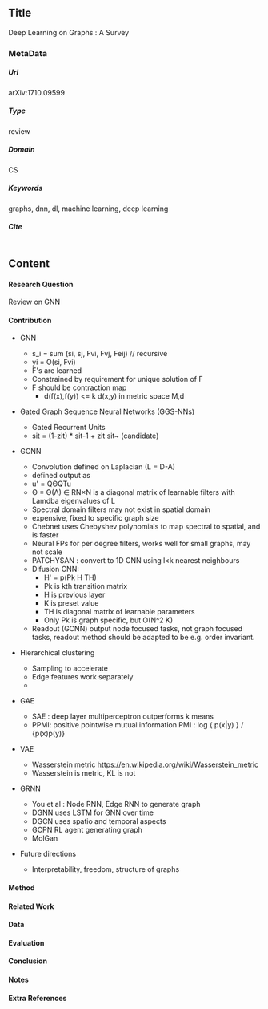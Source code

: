 ## Title
Deep Learning on Graphs : A Survey
### MetaData
##### Url
arXiv:1710.09599
##### Type
review

##### Domain
CS

##### Keywords
graphs, dnn, dl, machine learning, deep learning


##### Cite

```LaTex

```
## Content
#### Research Question
Review on GNN

#### Contribution
* GNN
    * s_i = sum (si, sj, Fvi, Fvj, Feij) // recursive
    * yi = O(si, Fvi)
    * F's are learned
    * Constrained by requirement for unique solution of F
    * F should be contraction map
        * d(f(x),f(y)) <= k d(x,y) in metric space M,d
* Gated Graph Sequence Neural Networks (GGS-NNs)
    * Gated Recurrent Units
    * sit = (1-zit) * sit-1 + zit sit~ (candidate)
* GCNN
    * Convolution defined on Laplacian (L = D-A)
    * defined output as
    * u' = QΘQTu
    * Θ = Θ(Λ) ∈ RN×N is a diagonal matrix of learnable filters with Lamdba eigenvalues of L
    * Spectral domain filters may not exist in spatial domain
    * expensive, fixed to specific graph size
    * Chebnet uses Chebyshev polynomials to map spectral to spatial, and is faster
    * Neural FPs for per degree filters, works well for small graphs, may not scale
    * PATCHYSAN : convert to 1D CNN using l<k nearest neighbours
    * Difusion CNN:
        * H' = p(Pk H TH)
        * Pk is kth transition matrix
        * H is previous layer
        * K is preset value
        * TH is diagonal matrix of learnable parameters
        * Only Pk is graph specific, but O(N^2 K)
    * Readout (GCNN) output node focused tasks, not graph focused tasks, readout method should be adapted to be e.g. order invariant.
* Hierarchical clustering
    * Sampling to accelerate
    * Edge features work separately
    *
* GAE
    * SAE : deep layer multiperceptron outperforms k means
    * PPMI: positive pointwise mutual information
        PMI : log { p(x|y) } / {p(x)p(y)}
* VAE
    * Wasserstein metric https://en.wikipedia.org/wiki/Wasserstein_metric
    * Wasserstein is metric, KL is not
* GRNN
    * You et al : Node RNN, Edge RNN to generate graph
    * DGNN uses LSTM for GNN over time
    * DGCN uses spatio and temporal aspects
    * GCPN RL agent generating graph
    * MolGan

* Future directions
    * Interpretability, freedom, structure of graphs
    

#### Method


#### Related Work


#### Data


#### Evaluation


#### Conclusion


#### Notes

#### Extra References
